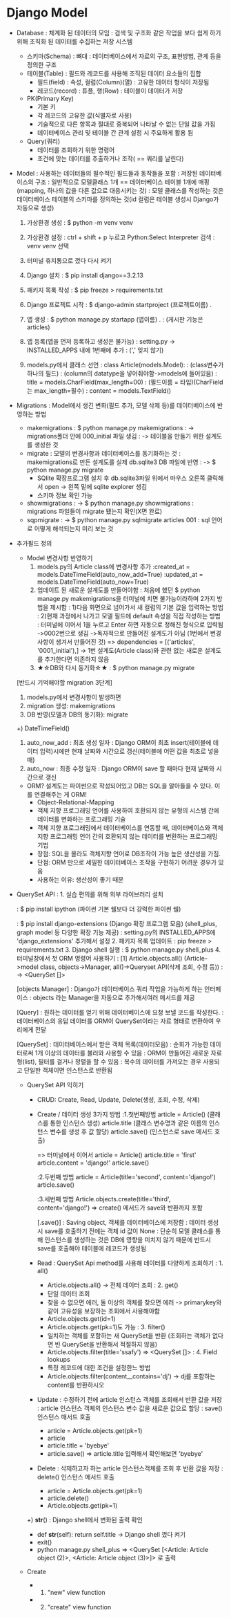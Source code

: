 # Django Model

- Database
: 체계화 된 데이터의 모임
: 검색 및 구조화 같은 작업을 보다 쉽게 하기 위해 조직화 된 데이터를 수집하는 저장 시스템
  - 스키마(Schema)
  : 뼈대
  : 데이터베이스에서 자료의 구조, 표현방법, 관계 등을 정의한 구조
  - 테이블(Table)
  : 필드와 레코드를 사용해 조직된 데이터 요소들의 집합
    - 필드(field)
    : 속성, 컬럼(Column)(열)
    : 고유한 데이터 형식이 저장됨
    - 레코드(record)
    : 튜플, 행(Row)
    : 테이블이 데이터가 저장
  - PK(Primary Key)
    - 기본 키
    - 각 레코드의 고유한 값(식별자로 사용)
    - 기술적으로 다른 항목과 절대로 중복되어 나타날 수 없는 단일 값을 가짐
    - 데이터베이스 관리 및 테이블 간 관계 설정 시 주요하게 활용 됨
  - Query(쿼리)
    - 데이터를 조회하기 위한 명령어
    - 조건에 맞는 데이터를 추출하거나 조작( == 쿼리를 날린다)

- Model
: 사용하는 데이터들의 필수적인 필드들과 동작들을 포함
: 저장된 데이터베이스의 구조
: 일반적으로 모델클래스 1개 == 데이터베이스 테이블 1개에 매핑(mapping, 하나의 값을 다른 값으로 대응시키는 것)
: 모델 클래스를 작성하는 것은 데이터베이스 테이블의 스키마를 정의하는 것(id 컬럼은 테이블 생성시 Django가 자동으로 생성)

  1. 가상환경 생성
  : $ python -m venv venv
  2. 가상환경 설정
  : ctrl + shift + p 누르고 Python:Select Interpreter 검색
  : venv venv 선택
  3. 터미널 휴지통으로 껐다 다시 켜기
  4. Django 설치
  : $ pip install django==3.2.13 
  5. 패키지 목록 작성
  : $ pip freeze > requirements.txt
  6. Django 프로젝트 시작
  : $ django-admin startproject (프로젝트이름) .
  7. 앱 생성
  : $ python manage.py startapp (앱이름) .
  : (게시판 기능은 articles)
  8. 앱 등록(앱을 먼저 등록하고 생성은 불가능)
  : setting.py -> INSTALLED_APPS 내에 1번째에 추가
  : (',' 잊지 않기)

  9. models.py에서 클래스 선언
  : class Article(models.Model):
  : (class변수가 하나의 필드)
  :   (column의 datatype을 넣어줘야함->models에 들어있음)
  :   title = models.CharField(max_length=00)
  :   (필드이름 = 타입)(CharField는 max_length=필수)
  :   content = models.TextField()

- Migrations
: Model에서 생긴 변화(필드 추가, 모델 삭제 등)를 데이터베이스에 반영하는 방법
  - makemigrations
  : $ python manage.py makemigrations
  : -> migrations폴더 안에 000_initial 파일 생김 
  : -> 테이블을 만들기 위한 설계도를 생성한 것
  - migrate
  : 모델의 변경사항과 데이터베이스를 동기화하는 것
  : makemigrations로 만든 설계도를 실제 db.sqlite3 DB 파일에 반영
  : -> $ python manage.py migrate
    - SQlite 확장프로그램 설치 후 db.sqlite3파일 위에서 마우스 오른쪽 클릭해서 open -> 왼쪽 밑에 sqlite explorer 생김
    - 스키마 정보 확인 가능
  - showmigrations
  : -> $ python manage.py showmigrations
  : migrations 파일들이 migrate 됐는지 확인(X면 완료)
  - sqpmigrate
  : -> $ python manage.py sqlmigrate articles 001
  : sql 언어로 어떻게 해석되는지 미리 보는 것

- 추가필드 정의
  - Model 변경사항 반영하기
    1. models.py의 Article class에 변경사항 추가
    :created_at = models.DateTimeField(auto_now_add=True)
    :updated_at = models.DateTimeField(auto_now=True)
    2. 업데이트 된 새로운 설계도를 만들어야함
    : 처음에 했던 $ python manage.py makemigrations을 터미널에 치면 불가능이라하며 2가지 방법을 제시함
    : 1)다음 화면으로 넘어가서 새 컬럼의 기본 값을 입력하는 방법
    : 2)현재 과정에서 나가고 모델 필드에 default 속성을 직접 작성하는 방법
    : 터미널에 이어서 1을 누르고 Enter 하면 자동으로 정해진 형식으로 입력됨
    ->0002번으로 생김
    ->독자적으로 만들어진 설계도가 아님 (1번에서 변경사항이 생겨서 만들어진 것)
    => dependencies = [('articles', '0001_initial'),]
    -> 1번 설계도(Article class)와 관련 없는 새로운 설계도를 추가한다면 의존하지 않음
    3. ★☆DB와 다시 동기화☆★
    : $ python manage.py migrate

  [반드시 기억해야할 migration 3단계]
  1. models.py에서 변경사항이 발생하면
  2. migration 생성: makemigrations
  3. DB 반영(모델과 DB의 동기화): migrate

    +) DateTimeField()
    1. auto_now_add
    : 최초 생성 일자
    : Django ORM이 최초 insert(테이블에 데이터 입력)시에만 현재 날짜와 시간으로 갱신(테이블에 어떤 값을 최초로 넣을 때)
    2. auto_now
    : 최종 수정 일자
    : Django ORM이 save 할 때마다 현재 날짜와 시간으로 갱신

  * ORM?
    설계도는 파이썬으로 작성되어있고
    DB는 SQL을 알아들을 수 있다.
    이를 연결해주는 게 ORM!
    - Object-Relational-Mapping
    - 객체 지향 프로그래밍 언어를 사용하여 호환되지 않는 유형의 시스템 간에 데이터를 변화하는 프로그래밍 기술
    - 객체 지향 프로그래밍에서 데이터베이스를 연동할 때, 데이터베이스와 객체 지향 프로그래밍 언어 간의 호환되지 않는 데이터를 변환하는 프로그래밍 기법
    - 장점: SQL을 몰라도 객체지향 언어로 DB조작이 가능 높은 생산성을 가짐.
    - 단점: ORM 만으로 세밀한 데이터베이스 조작을 구현하기 어려운 경우가 있음
    - 사용하는 이유: 생산성이 좋기 때문

- QuerySet API
  : 1. 실습 편의를 위해 외부 라이브러리 설치

  : $ pip install ipython
  (파이썬 기본 쉘보다 더 강력한 파이썬 쉘)

  : $ pip install django-extensions
  (Django 확장 프로그램 모음)
  (shell_plus, graph model 등 다양한 확장 기능 제공)
  : setting.py의 INSTALLED_APPS에 'django_extensions' 추가해서 설정
  2. 패키지 목록 업데이트
  : pip freeze > requirements.txt
  3. Django shell 실행
  : $ python manage.py shell_plus
  4. 터미널창에서 첫 ORM 명령어 사용하기
  : [1] Article.objects.all()
  (Article->model class,
    objects->Manager,
    all()->Queryset API(삭제 조회, 수정 등))
  : -> <QuerySet []>

  [objects Manager]
  : Django가 데이터베이스 쿼리 작업을 가능하게 하는 인터페이스
  : objects 라는 Manager을 자동으로 추가해서여러 메서드를 제공

  [Query]
  : 원하는 데이터를 얻기 위해 데이터베이스에 요청 보낼 코드를 작성한다.
  : 데이터베이스의 응답 데이터를 ORM이 QuerySet이라는 자료 형태로 변환하여 우리에게 전달

  [QuerySet]
  : 데이터베이스에서 받은 객체 목록(데이터모음)
  : 순회가 가능한 데이터로써 1개 이상의 데이터를 불러와 사용할 수 있음
  : ORM이 만들어진 새로운 자료형(list), 필터를 걸거나 정렬을 할 수 있음
  : 복수의 데이터를 가져오는 경우 사용되고 단일한 객체이면 인스턴스로 반환됨

  - QuerySet API 익히기
    - CRUD: Create, Read, Update, Delete(생성, 조회, 수정, 삭제)
    - Create / 데이터 생성 3가지 방법
    :1.첫번째방법
    article = Article() (클래스를 통한 인스턴스 생성)
    article.title (클래스 변수명과 같은 이름의 인스턴스 변수를 생성 후 값 할당)
    article.save() (인스턴스로 save 메서드 호출)

      => 터미널에서 이어서
    article = Article()
    article.title = 'first'
    article.content = 'django!'
    article.save()
    
      :2.두번째 방법
    article = Article(title='second', content='django!')
    article.save()

      :3.세번째 방법
    Article.objects.create(title='third', content='django!')
    => create() 메서드가 save와 반환까지 포함

      [.save()]
    : Saving object, 객체를 데이터베이스에 저장함
    : 데이터 생성 시 save를 호출하기 전에는 객체 id 값이 None
    : 단순히 모델 클래스를 통해 인스턴스를 생성하는 것은 DB에 영향을 미치지 않기 때문에 반드시 save를 호출해야 테이블에 레코드가 생성됨


    - Read
    : QuerySet Api method를 사용해 데이터를 다양하게 조회하기
    : 1. all()
      - Article.objects.all() -> 전체 데이터 조회
    : 2. get()
      - 단일 데이터 조회
      - 찾을 수 없으면 에러, 둘 이상의 객체를 찾으면 에러 -> primarykey와 같이 고유성을 보장하는 조회에서 사용해야함
      - Article.objects.get(id=1)
      - Article.objects.get(pk=1)도 가능
    : 3. filter()
      - 일치하는 객체를 포함하는 새 QuerySet을 반환
      (조회하는 객체가 없다면 빈 QuerySet을 반환해서 적절하지 않음)
      - Article.objects.filter(title='ssafy')
      => <QuerySet []>
    : 4. Field lookups
      - 특정 레코드에 대한 조건을 설정한느 방법
      - Article.objects.filter(content__contains='dj')
      -> dj를 포함하는 content를 반환하시오

    - Update
    : 수정하기 전에 article 인스턴스 객체를 조회해서 반환 값을 저장
    : article 인스턴스 객체의 인스턴스 변수 값을 새로운 값으로 할당
    : save() 인스턴스 매서드 호출
      - article = Article.objects.get(pk=1)
      - article
      - article.title = 'byebye'
      - article.save()
      => article.title 입력해서 확인해보면 'byebye'

    - Delete
    : 삭제하고자 하는 article 인스턴스객체를 조회 후 반환 값을 저장
    : delete() 인스턴스 메서드 호출
      - article = Article.objects.get(pk=1)
      - article.delete()
      - Article.objects.get(pk=1)


    +) __str__()
    : Django shell에서 변화된 출력 확인
      - def __str__(self):
          return self.title
      -> Django shell 껐다 켜기
      - exit()
      - python manage.py shell_plus
      => <QuerySet [<Article: Article object (2)>, <Article: Article object (3)>]> 로 출력


  - Create
    - 1. "new" view function
    - 2. "create" view function

    




